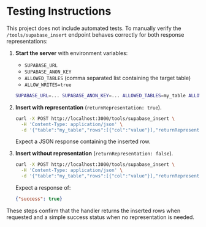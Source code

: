 # Testing Instructions

This project does not include automated tests. To manually verify the `/tools/supabase_insert` endpoint behaves correctly for both response representations:

1. **Start the server** with environment variables:
   - `SUPABASE_URL`
   - `SUPABASE_ANON_KEY`
   - `ALLOWED_TABLES` (comma separated list containing the target table)
   - `ALLOW_WRITES=true`

   ```bash
   SUPABASE_URL=... SUPABASE_ANON_KEY=... ALLOWED_TABLES=my_table ALLOW_WRITES=true node index.js
   ```

2. **Insert with representation** (`returnRepresentation: true`).

   ```bash
   curl -X POST http://localhost:3000/tools/supabase_insert \
     -H 'Content-Type: application/json' \
     -d '{"table":"my_table","rows":[{"col":"value"}],"returnRepresentation":true}'
   ```

   Expect a JSON response containing the inserted row.

3. **Insert without representation** (`returnRepresentation: false`).

   ```bash
   curl -X POST http://localhost:3000/tools/supabase_insert \
     -H 'Content-Type: application/json' \
     -d '{"table":"my_table","rows":[{"col":"value"}],"returnRepresentation":false}'
   ```

   Expect a response of:

   ```json
   {"success": true}
   ```

These steps confirm that the handler returns the inserted rows when requested and a simple success status when no representation is needed.

